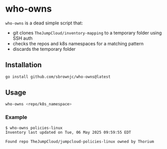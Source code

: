 # who-owns

`who-owns` is a dead simple script that:

- git clones `TheJumpCloud/inventory-mapping` to a temporary folder using SSH auth
- checks the repos and k8s namespaces for a matching pattern
- discards the temporary folder

## Installation

```sh
go install github.com/sbrownjc/who-owns@latest
```

## Usage

```sh
who-owns <repo/k8s_namespace>
```

### Example

```sh
$ who-owns policies-linux
Inventory last updated on Tue, 06 May 2025 09:59:55 EDT

Found repo TheJumpCloud/jumpcloud-policies-linux owned by Thorium
```
